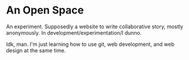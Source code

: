 # An Open Space
An experiment. Supposedly  a website to write collaborative story, mostly anonymously. In development/experimentation/I dunno. 

Idk, man. I'm just learning how to use git, web development, and web design at the same time.